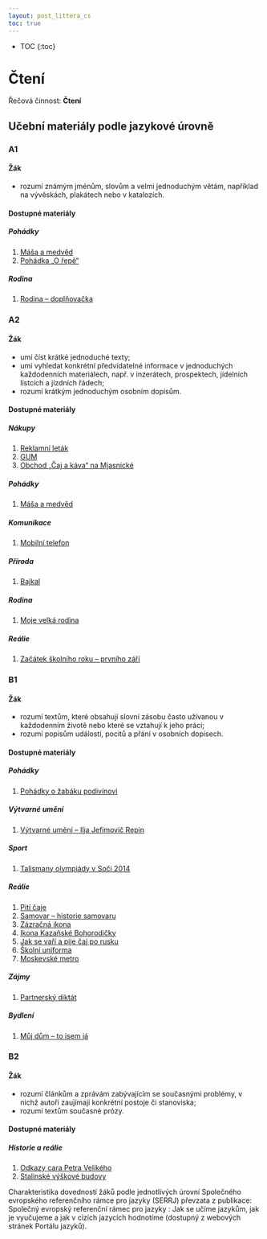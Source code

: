 ```yaml
---
layout: post_littera_cs
toc: true
---
```

* TOC
{:toc}

# Čtení

Řečová činnost: **Čtení**

## Učební materiály podle jazykové úrovně

### A1

#### Žák

- rozumí známým jménům, slovům a velmi jednoduchým větám, například na vývěskách, plakátech nebo v katalozích.

#### Dostupné materiály

##### Pohádky

1. [Máša a medvěd](/cs/littera/rustina/cteni/masa_a_medved.html)
2. [Pohádka „O řepě“](/cs/littera/rustina/cteni/pohadka_o_repe.html)

##### Rodina

1. [Rodina – doplňovačka](/cs/littera/rustina/cteni/rodina_doplnovacka.html)

### A2

#### Žák

- umí číst krátké jednoduché texty;
- umí vyhledat konkrétní předvídatelné informace v jednoduchých každodenních materiálech, např. v inzerátech, prospektech, jídelních lístcích a jízdních řádech;
- rozumí krátkým jednoduchým osobním dopisům.

#### Dostupné materiály

##### Nákupy

1. [Reklamní leták](/cs/littera/rustina/cteni/nakupy_reklamni_letak.html)
2. [GUM](/cs/littera/rustina/cteni/gum.html)
3. [Obchod „Čaj a káva“ na Mjasnické](/cs/littera/rustina/cteni/obchod_caj_a_kava_na_mjasnicke.html)

##### Pohádky

1. [Máša a medvěd](/cs/littera/rustina/cteni/masa_a_medved.html)

##### Komunikace

1. [Mobilní telefon](/cs/littera/rustina/cteni/mobilni_telefon.html)

##### Příroda

1. [Bajkal](/cs/littera/rustina/cteni/bajkal.html)

##### Rodina

1. [Moje velká rodina](/cs/littera/rustina/cteni/moje_velka_rodina.html)

##### Reálie

1. [Začátek školního roku – prvního září](/cs/littera/rustina/cteni/zacatek_skolni_roku_prvniho_zari.html)

### B1

#### Žák

- rozumí textům, které obsahují slovní zásobu často užívanou v každodenním životě nebo které se vztahují k jeho práci;
- rozumí popisům událostí, pocitů a přání v osobních dopisech.

#### Dostupné materiály

##### Pohádky

1. [Pohádky o žabáku podivínovi](/cs/littera/rustina/cteni/pohadky_o_zabaku_podivinovi.html)

##### Výtvarné umění

1. [Výtvarné umění – Ilja Jefimovič Repin](/cs/littera/rustina/cteni/vytvarne_umeni_ilja_jefimovic_repin.html)

##### Sport

1. [Talismany olympiády v Soči 2014](/cs/littera/rustina/cteni/talismany_olympiady_v_soci_2014.html)

##### Reálie

1. [Pití čaje](/cs/littera/rustina/cteni/piti_caje.html)
2. [Samovar – historie samovaru](/cs/littera/rustina/cteni/samovar_historie_samovaru.html)
3. [Zázračná ikona](/cs/littera/rustina/cteni/zazracna_ikona.html)
4. [Ikona Kazaňské Bohorodičky](/cs/littera/rustina/cteni/ikona_kazanske_bohorodicky.html)
5. [Jak se vaří a pije čaj po rusku](/cs/littera/rustina/cteni/jak_se_vari_a_pije_caj_po_rusku.html)
6. [Školní uniforma](/cs/littera/rustina/cteni/skolni_uniforma.html)
7. [Moskevské metro](/cs/littera/rustina/cteni/moskevske_metro.html)

##### Zájmy

1. [Partnerský diktát](/cs/littera/rustina/cteni/partnersky_diktat.html)

##### Bydlení

1. [Můj dům – to jsem já](/cs/littera/rustina/cteni/muj_dum_to_jsem_ja.html)

### B2

#### Žák

- rozumí článkům a zprávám zabývajícím se současnými problémy, v nichž autoři zaujímají konkrétní postoje či stanoviska;
- rozumí textům současné prózy.

#### Dostupné materiály

##### Historie a reálie

1. [Odkazy cara Petra Velikého](/cs/littera/rustina/cteni/odkazy_cara_petra_velikeho.html)
2. [Stalinské výškové budovy](/cs/littera/rustina/cteni/stalinske_vyskove_budovy.html)

Charakteristika dovedností žáků podle jednotlivých úrovní Společného evropského referenčního rámce pro jazyky (SERRJ) převzata z publikace: Společný evropský referenční rámec pro jazyky : Jak se učíme jazykům, jak je vyučujeme a jak v cizích jazycích hodnotíme (dostupný z webových stránek Portálu jazyků).

